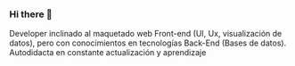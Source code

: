 ### Hi there 👋

Developer inclinado al maquetado web Front-end (UI, Ux, visualización de datos), pero con conocimientos en tecnologías Back-End (Bases de datos). Autodidacta en constante actualización y aprendizaje


<!--
**Dms-Codee/dms-codee** is a ✨ _special_ ✨ repository because its `README.md` (this file) appears on your GitHub profile.

Here are some ideas to get you started:

- 🔭 I’m currently working on ...
- 🌱 I’m currently learning ...
- 👯 I’m looking to collaborate on ...
- 🤔 I’m looking for help with ...
- 💬 Ask me about ...
- 📫 How to reach me: ...
- 😄 Pronouns: ...
- ⚡ Fun fact: ...
-->
